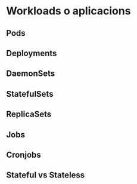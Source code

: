 # Workloads o aplicacions

## Pods

## Deployments

## DaemonSets

## StatefulSets

## ReplicaSets

## Jobs

## Cronjobs

## Stateful vs Stateless
